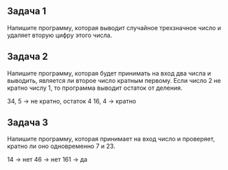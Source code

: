 ## Задача 1

Напишите программу, которая выводит случайное трехзначное число и удаляет вторую цифру этого числа.

## Задача 2

Напишите программу, которая будет принимать на вход два числа и выводить, является ли второе число кратным первому. Если число 2 не кратно числу 1, то программа выводит остаток от деления.

34, 5 -> не кратно, остаток 4
16, 4 -> кратно

## Задача 3

Напишите программу, которая принимает на вход число и проверяет, кратно ли оно одновременно
7 и 23.

14 -> нет
46 -> нет
161 -> да
